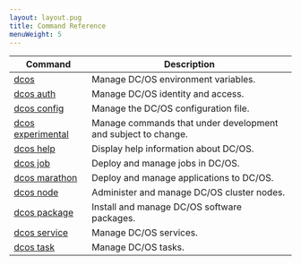 ```yaml
---
layout: layout.pug
title: Command Reference
menuWeight: 5
---
```



| Command | Description |
|---------|-------------|
| [dcos](/docs/1.10/cli/command-reference/dcos-auth/)   | Manage DC/OS environment variables. |
| [dcos auth](/docs/1.10/cli/command-reference/dcos-auth/)   |  Manage DC/OS identity and access. |
| [dcos config](/docs/1.10/cli/command-reference/dcos-config/) |  Manage the DC/OS configuration file. |
| [dcos experimental](/docs/1.10/cli/command-reference/dcos-experimental/) | Manage commands that under development and subject to change. |
| [dcos help](/docs/1.10/cli/command-reference/dcos-help/)    | Display help information about DC/OS.  |
| [dcos job](/docs/1.10/cli/command-reference/dcos-job/)    | Deploy and manage jobs in DC/OS.  |
| [dcos marathon](/docs/1.10/cli/command-reference/dcos-marathon/)  |  Deploy and manage applications to DC/OS.  |
| [dcos node](/docs/1.10/cli/command-reference/dcos-node/)   |  Administer and manage DC/OS cluster nodes.  |
| [dcos package](/docs/1.10/cli/command-reference/dcos-package/) | Install and manage DC/OS software packages. |
| [dcos service](/docs/1.10/cli/command-reference/dcos-service/)  |  Manage DC/OS services.  |
| [dcos task](/docs/1.10/cli/command-reference/dcos-task/)  |  Manage DC/OS tasks.  |




